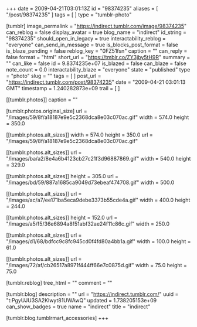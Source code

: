 +++
date = 2009-04-21T03:01:13Z
id = "98374235"
aliases = [ "/post/98374235" ]
tags = [ ]
type = "tumblr-photo"

[tumblr]
image_permalink = "https://indirect.tumblr.com/image/98374235"
can_reblog = false
display_avatar = true
blog_name = "indirect"
id_string = "98374235"
should_open_in_legacy = true
interactability_reblog = "everyone"
can_send_in_message = true
is_blocks_post_format = false
is_blaze_pending = false
reblog_key = "0FZ51fsn"
caption = ""
can_reply = false
format = "html"
short_url = "https://tmblr.co/ZY3jby5tH9R"
summary = ""
can_like = false
id = 9.8374235e+07
is_blazed = false
can_blaze = false
note_count = 0.0
interactability_blaze = "everyone"
state = "published"
type = "photo"
slug = ""
tags = [ ]
post_url = "https://indirect.tumblr.com/post/98374235"
date = "2009-04-21 03:01:13 GMT"
timestamp = 1.240282873e+09
trail = [ ]

[[tumblr.photos]]
caption = ""

[tumblr.photos.original_size]
url = "/images/59/8f/a18187e9e5c2368dca8e03c070ac.gif"
width = 574.0
height = 350.0

[[tumblr.photos.alt_sizes]]
width = 574.0
height = 350.0
url = "/images/59/8f/a18187e9e5c2368dca8e03c070ac.gif"

[[tumblr.photos.alt_sizes]]
url = "/images/ba/a2/8e4a6b4123cb27c21f3d96887869.gif"
width = 540.0
height = 329.0

[[tumblr.photos.alt_sizes]]
height = 305.0
url = "/images/bd/59/887a1685ca9049d73ebeaf474708.gif"
width = 500.0

[[tumblr.photos.alt_sizes]]
url = "/images/ac/a7/ee171ba5eca9debe3373b55cde4a.gif"
width = 400.0
height = 244.0

[[tumblr.photos.alt_sizes]]
height = 152.0
url = "/images/a5/f5/36e6894a8f51abf32ae24f11c86c.gif"
width = 250.0

[[tumblr.photos.alt_sizes]]
url = "/images/d1/68/bdfcc9c8fc945cd0f4fd80a4bb1a.gif"
width = 100.0
height = 61.0

[[tumblr.photos.alt_sizes]]
url = "/images/72/af/cb26517a8971f444ff66e7c0875d.gif"
width = 75.0
height = 75.0

[tumblr.reblog]
tree_html = ""
comment = ""

[tumblr.blog]
description = ""
url = "https://indirect.tumblr.com/"
uuid = "t:PgyUJU3SA2Klwyt81UWAwQ"
updated = 1.738205153e+09
can_show_badges = true
name = "indirect"
title = "indirect"

[tumblr.blog.tumblrmart_accessories]
+++
